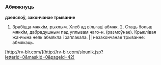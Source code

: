 ### Абмякнуць
**дзеяслоў, закончанае трыванне**

1. Зрабіцца мяккім, рыхлым. Хлеб ад вільгаці абмяк. 2. Стаць больш мяккім, дабрадушным пад уплывам чаго-н. (размоўнае). Крыклівая жанчына неяк абмякла і заплакала. || незакончанае трыванне: абмякаць.

<a rel="author">[http://rv-blr.com/](http://rv-blr.com/slounik.jsp?letterId=0&maskId=0&pageId=42)</a>
